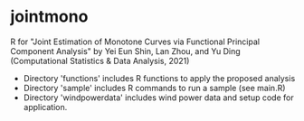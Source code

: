 # jointmono
R for "Joint Estimation of Monotone Curves via Functional Principal Component Analysis" 
by Yei Eun Shin, Lan Zhou, and Yu Ding (Computational Statistics &amp; Data Analysis, 2021)

* Directory 'functions' includes R functions to apply the proposed analysis
* Directory 'sample' includes R commands to run a sample (see main.R)
* Directory 'windpowerdata' includes wind power data and setup code for application. 
